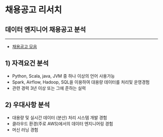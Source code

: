 # 채용공고 리서치



## 데이터 엔지니어 채용공고 분석

---

- [채용공고 모음](https://github.com/wjsrlahrlco1998/recruit-research/blob/master/Search.md)



## 1) 자격요건 분석

- Python, Scala, java, JVM 중 하나 이상의 언어 사용가능
- Spark, Airflow, Hadoop, SQL을 이용하여 대용량 데이터를 처리및 운영경험
- 관련 경력 3년 이상 또는 그에 준하는 실력



## 2) 우대사항 분석

- 대용량 및 실시간 데이터 (분산) 처리 시스템 개발 경험
- 클라우드 환경(주로 AWS)에서의 데이터 엔지니어링 경험
- 머신 러닝 경험

